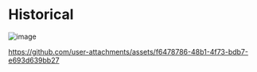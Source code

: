 # Historical

![image](https://github.com/user-attachments/assets/6159b9bf-d932-4393-a150-b97e37f30922)


https://github.com/user-attachments/assets/f6478786-48b1-4f73-bdb7-e693d639bb27

